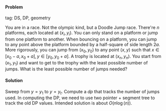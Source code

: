 #### Problem

tag: DS, DP, geometry

You are in a race. Not the olympic kind, but a Doodle Jump race. There're $n$ platforms, each located at $(x_i, y_i)$. You can only stand on a platform or jump from one platform to another. When bouncing on a platform, you can jump to any point above the platform bounded by a half-square of side length $2a$. More rigorously, you can jump from $(x_0,y_0)$ to any point $(x,y)$ such that $x\in [x_0-a, x_0+a], y\in [y_0, y_0+a]$. A trophy is located at $(x_n, y_n)$. You start from $(x_1, y_1)$ and want to get to the trophy with the least possible number of jumps. What is the least possible number of jumps needed?

#### Solution

Sweep from $y=y_1$ to $y=y_t$. Compute a $dp$ that tracks the number of jumps used. In computing the DP, we need to use two pointer + segment tree to track the old DP values. Intended solution is about $O(n\log(n))$. 

